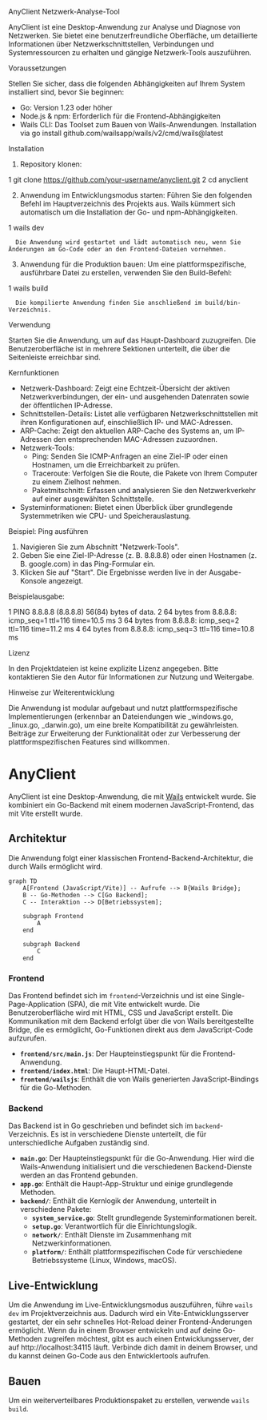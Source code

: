  AnyClient Netzwerk-Analyse-Tool


  AnyClient ist eine Desktop-Anwendung zur Analyse und Diagnose von Netzwerken. Sie bietet eine benutzerfreundliche Oberfläche, um detaillierte Informationen
  über Netzwerkschnittstellen, Verbindungen und Systemressourcen zu erhalten und gängige Netzwerk-Tools auszuführen.

  Voraussetzungen


  Stellen Sie sicher, dass die folgenden Abhängigkeiten auf Ihrem System installiert sind, bevor Sie beginnen:


   * Go: Version 1.23 oder höher
   * Node.js & npm: Erforderlich für die Frontend-Abhängigkeiten
   * Wails CLI: Das Toolset zum Bauen von Wails-Anwendungen. Installation via go install github.com/wailsapp/wails/v2/cmd/wails@latest

  Installation

   1. Repository klonen:

   1     git clone https://github.com/your-username/anyclient.git
   2     cd anyclient



   2. Anwendung im Entwicklungsmodus starten:
      Führen Sie den folgenden Befehl im Hauptverzeichnis des Projekts aus. Wails kümmert sich automatisch um die Installation der Go- und npm-Abhängigkeiten.

   1     wails dev

      Die Anwendung wird gestartet und lädt automatisch neu, wenn Sie Änderungen am Go-Code oder an den Frontend-Dateien vornehmen.


   3. Anwendung für die Produktion bauen:
      Um eine plattformspezifische, ausführbare Datei zu erstellen, verwenden Sie den Build-Befehl:

   1     wails build

      Die kompilierte Anwendung finden Sie anschließend im build/bin-Verzeichnis.

  Verwendung


  Starten Sie die Anwendung, um auf das Haupt-Dashboard zuzugreifen. Die Benutzeroberfläche ist in mehrere Sektionen unterteilt, die über die Seitenleiste
  erreichbar sind.

  Kernfunktionen


   * Netzwerk-Dashboard: Zeigt eine Echtzeit-Übersicht der aktiven Netzwerkverbindungen, der ein- und ausgehenden Datenraten sowie der öffentlichen
     IP-Adresse.
   * Schnittstellen-Details: Listet alle verfügbaren Netzwerkschnittstellen mit ihren Konfigurationen auf, einschließlich IP- und MAC-Adressen.
   * ARP-Cache: Zeigt den aktuellen ARP-Cache des Systems an, um IP-Adressen den entsprechenden MAC-Adressen zuzuordnen.
   * Netzwerk-Tools:
       * Ping: Senden Sie ICMP-Anfragen an eine Ziel-IP oder einen Hostnamen, um die Erreichbarkeit zu prüfen.
       * Traceroute: Verfolgen Sie die Route, die Pakete von Ihrem Computer zu einem Zielhost nehmen.
       * Paketmitschnitt: Erfassen und analysieren Sie den Netzwerkverkehr auf einer ausgewählten Schnittstelle.
   * Systeminformationen: Bietet einen Überblick über grundlegende Systemmetriken wie CPU- und Speicherauslastung.


  Beispiel: Ping ausführen


   1. Navigieren Sie zum Abschnitt "Netzwerk-Tools".
   2. Geben Sie eine Ziel-IP-Adresse (z. B. 8.8.8.8) oder einen Hostnamen (z. B. google.com) in das Ping-Formular ein.
   3. Klicken Sie auf "Start". Die Ergebnisse werden live in der Ausgabe-Konsole angezeigt.

  Beispielausgabe:



   1 PING 8.8.8.8 (8.8.8.8) 56(84) bytes of data.
   2 64 bytes from 8.8.8.8: icmp_seq=1 ttl=116 time=10.5 ms
   3 64 bytes from 8.8.8.8: icmp_seq=2 ttl=116 time=11.2 ms
   4 64 bytes from 8.8.8.8: icmp_seq=3 ttl=116 time=10.8 ms


  Lizenz


  In den Projektdateien ist keine explizite Lizenz angegeben. Bitte kontaktieren Sie den Autor für Informationen zur Nutzung und Weitergabe.

  Hinweise zur Weiterentwicklung


  Die Anwendung ist modular aufgebaut und nutzt plattformspezifische Implementierungen (erkennbar an Dateiendungen wie _windows.go, _linux.go, _darwin.go), um
   eine breite Kompatibilität zu gewährleisten. Beiträge zur Erweiterung der Funktionalität oder zur Verbesserung der plattformspezifischen Features sind
  willkommen.


# AnyClient

AnyClient ist eine Desktop-Anwendung, die mit [Wails](https://wails.io/) entwickelt wurde. Sie kombiniert ein Go-Backend mit einem modernen JavaScript-Frontend, das mit Vite erstellt wurde.

## Architektur

Die Anwendung folgt einer klassischen Frontend-Backend-Architektur, die durch Wails ermöglicht wird.

```mermaid
graph TD
    A[Frontend (JavaScript/Vite)] -- Aufrufe --> B{Wails Bridge};
    B -- Go-Methoden --> C[Go Backend];
    C -- Interaktion --> D[Betriebssystem];

    subgraph Frontend
        A
    end

    subgraph Backend
        C
    end
```

### Frontend

Das Frontend befindet sich im `frontend`-Verzeichnis und ist eine Single-Page-Application (SPA), die mit Vite entwickelt wurde. Die Benutzeroberfläche wird mit HTML, CSS und JavaScript erstellt. Die Kommunikation mit dem Backend erfolgt über die von Wails bereitgestellte Bridge, die es ermöglicht, Go-Funktionen direkt aus dem JavaScript-Code aufzurufen.

- **`frontend/src/main.js`**: Der Haupteinstiegspunkt für die Frontend-Anwendung.
- **`frontend/index.html`**: Die Haupt-HTML-Datei.
- **`frontend/wailsjs`**: Enthält die von Wails generierten JavaScript-Bindings für die Go-Methoden.

### Backend

Das Backend ist in Go geschrieben und befindet sich im `backend`-Verzeichnis. Es ist in verschiedene Dienste unterteilt, die für unterschiedliche Aufgaben zuständig sind.

- **`main.go`**: Der Haupteinstiegspunkt für die Go-Anwendung. Hier wird die Wails-Anwendung initialisiert und die verschiedenen Backend-Dienste werden an das Frontend gebunden.
- **`app.go`**: Enthält die Haupt-App-Struktur und einige grundlegende Methoden.
- **`backend/`**: Enthält die Kernlogik der Anwendung, unterteilt in verschiedene Pakete:
    - **`system_service.go`**: Stellt grundlegende Systeminformationen bereit.
    - **`setup.go`**: Verantwortlich für die Einrichtungslogik.
    - **`network/`**: Enthält Dienste im Zusammenhang mit Netzwerkinformationen.
    - **`platform/`**: Enthält plattformspezifischen Code für verschiedene Betriebssysteme (Linux, Windows, macOS).

## Live-Entwicklung

Um die Anwendung im Live-Entwicklungsmodus auszuführen, führe `wails dev` im Projektverzeichnis aus. Dadurch wird ein Vite-Entwicklungsserver gestartet, der ein sehr schnelles Hot-Reload deiner Frontend-Änderungen ermöglicht. Wenn du in einem Browser entwickeln und auf deine Go-Methoden zugreifen möchtest, gibt es auch einen Entwicklungsserver, der auf http://localhost:34115 läuft. Verbinde dich damit in deinem Browser, und du kannst deinen Go-Code aus den Entwicklertools aufrufen.

## Bauen

Um ein weiterverteilbares Produktionspaket zu erstellen, verwende `wails build`.